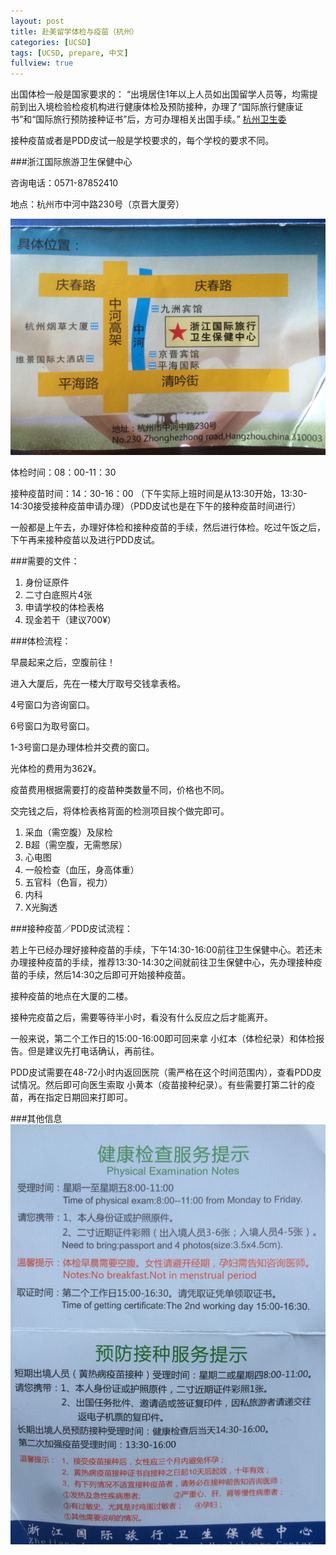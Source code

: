 ```yaml
---
layout: post
title: 赴美留学体检与疫苗（杭州）
categories: [UCSD]
tags: [UCSD, prepare, 中文]
fullview: true
---
```

出国体检一般是国家要求的：
“出境居住1年以上人员如出国留学人员等，均需提前到出入境检验检疫机构进行健康体检及预防接种，办理了“国际旅行健康证书”和“国际旅行预防接种证书”后，方可办理相关出国手续。” [杭州卫生委](http://www.hzws.gov.cn/site/show.asp?id=14130)

接种疫苗或者是PDD皮试一般是学校要求的，每个学校的要求不同。


###浙江国际旅游卫生保健中心

咨询电话：0571-87852410

地点：杭州市中河中路230号（京晋大厦旁）

![](/images/tjdz.jpg)


体检时间：08：00-11：30

接种疫苗时间：14：30-16：00
（下午实际上班时间是从13:30开始，13:30-14:30接受接种疫苗申请办理）（PDD皮试也是在下午的接种疫苗时间进行）

一般都是上午去，办理好体检和接种疫苗的手续，然后进行体检。吃过午饭之后，下午再来接种疫苗以及进行PDD皮试。

###需要的文件：

1. 身份证原件
2. 二寸白底照片4张
3. 申请学校的体检表格
4. 现金若干（建议700¥）

###体检流程：

早晨起来之后，空腹前往！

进入大厦后，先在一楼大厅取号交钱拿表格。

4号窗口为咨询窗口。

6号窗口为取号窗口。

1-3号窗口是办理体检并交费的窗口。

光体检的费用为362¥。

疫苗费用根据需要打的疫苗种类数量不同，价格也不同。

交完钱之后，将体检表格背面的检测项目挨个做完即可。

1. 采血（需空腹）及尿检
2. B超（需空腹，无需憋尿）
3. 心电图
4. 一般检查（血压，身高体重）
5. 五官科（色盲，视力）
6. 内科
7. X光胸透


###接种疫苗／PDD皮试流程：

若上午已经办理好接种疫苗的手续，下午14:30-16:00前往卫生保健中心。若还未办理接种疫苗的手续，推荐13:30-14:30之间就前往卫生保健中心，先办理接种疫苗的手续，然后14:30之后即可开始接种疫苗。

接种疫苗的地点在大厦的二楼。

接种完疫苗之后，需要等待半小时，看没有什么反应之后才能离开。

一般来说，第二个工作日的15:00-16:00即可回来拿 小红本（体检纪录）和体检报告。但是建议先打电话确认，再前往。

PDD皮试需要在48-72小时内返回医院（需严格在这个时间范围内），查看PDD皮试情况。然后即可向医生索取 小黄本（疫苗接种纪录）。有些需要打第二针的疫苗，再在指定日期回来打即可。


###其他信息
![](/images/tjxx.jpg)